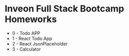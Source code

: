 # Inveon Full Stack Bootcamp Homeworks

* 0 - Todo APP
* 1 - React Todo App
* 2 - React JsonPlaceholder
* 3 - Calculator
